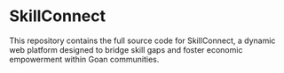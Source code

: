 # SkillConnect
This repository contains the full source code for SkillConnect, a dynamic web platform designed to bridge skill gaps and foster economic empowerment within Goan communities. 
